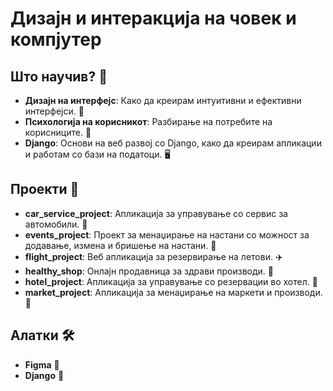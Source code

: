 # Дизајн и интеракција на човек и компјутер

## Што научив? 🧠
- **Дизајн на интерфејс**: Како да креирам интуитивни и ефективни интерфејси. 🎨
- **Психологија на корисникот**: Разбирање на потребите на корисниците. 👥
- **Django**: Основи на веб развој со Django, како да креирам апликации и работам со бази на податоци. 🖥️

## Проекти 🚀
- **car_service_project**: Апликација за управување со сервис за автомобили. 🚗
- **events_project**: Проект за менаџирање на настани со можност за додавање, измена и бришење на настани. 🎉
- **flight_project**: Веб апликација за резервирање на летови. ✈️
- **healthy_shop**: Онлајн продавница за здрави производи. 🥗
- **hotel_project**: Апликација за управување со резервации во хотел. 🏨
- **market_project**: Апликација за менаџирање на маркети и производи. 🛒

## Алатки 🛠️
- **Figma** 🎨
- **Django** 🐍
